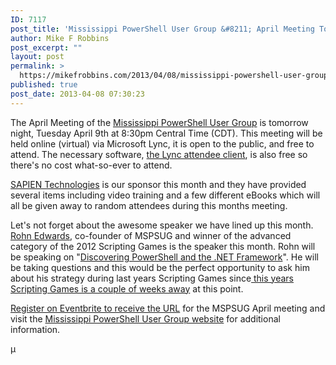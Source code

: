 ```yaml
---
ID: 7117
post_title: 'Mississippi PowerShell User Group &#8211; April Meeting Tomorrow Night!'
author: Mike F Robbins
post_excerpt: ""
layout: post
permalink: >
  https://mikefrobbins.com/2013/04/08/mississippi-powershell-user-group-april-meeting-tomorrow-night/
published: true
post_date: 2013-04-08 07:30:23
---
```

The April Meeting of the <a href="http://mspsug.com/" target="_blank">Mississippi PowerShell User Group</a> is tomorrow night, Tuesday April 9th at 8:30pm Central Time (CDT). This meeting will be held online (virtual) via Microsoft Lync, it is open to the public, and free to attend. The necessary software, <a href="http://mspsug.com/attendee-info/" target="_blank">the Lync attendee client</a>, is also free so there's no cost what-so-ever to attend.

<a href="http://www.sapien.com/software/powershell_studio" target="_blank">SAPIEN Technologies</a> is our sponsor this month and they have provided several items including video training and a few different eBooks which will all be given away to random attendees during this months meeting.

Let's not forget about the awesome speaker we have lined up this month. <a href="http://rohnspowershellblog.wordpress.com/" target="_blank">Rohn Edwards</a>, co-founder of MSPSUG and winner of the advanced category of the 2012 Scripting Games is the speaker this month. Rohn will be speaking on "<a href="http://www.eventbrite.com/event/6121424345?ref=ebtnebregn" target="_blank">Discovering PowerShell and the .NET Framework</a>". He will be taking questions and this would be the perfect opportunity to ask him about his strategy during last years Scripting Games since<a href="http://powershell.org/games/" target="_blank"> this years Scripting Games is a couple of weeks away</a> at this point.

<a href="http://www.eventbrite.com/event/6121424345?ref=ebtnebregn" target="_blank">Register on Eventbrite to receive the URL</a> for the MSPSUG April meeting and visit the <a href="http://mspsug.com/" target="_blank">Mississippi PowerShell User Group website</a> for additional information.

µ